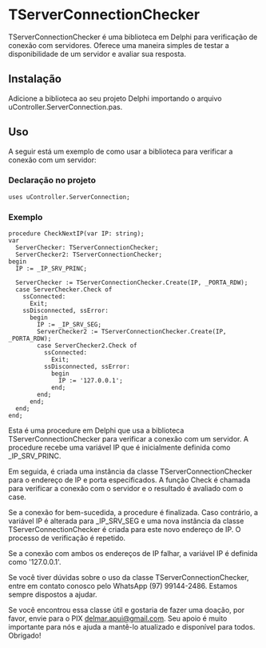 # TServerConnectionChecker

TServerConnectionChecker é uma biblioteca em Delphi para verificação de conexão com servidores. Oferece uma maneira simples de testar a disponibilidade de um servidor e avaliar sua resposta.

## Instalação

Adicione a biblioteca ao seu projeto Delphi importando o arquivo uController.ServerConnection.pas.

## Uso

A seguir está um exemplo de como usar a biblioteca para verificar a conexão com um servidor:

### Declaração no projeto
```
uses uController.ServerConnection; 
```
### Exemplo

```
procedure CheckNextIP(var IP: string);
var
  ServerChecker: TServerConnectionChecker;
  ServerChecker2: TServerConnectionChecker;
begin
  IP := _IP_SRV_PRINC;

  ServerChecker := TServerConnectionChecker.Create(IP, _PORTA_RDW);
  case ServerChecker.Check of
    ssConnected:
      Exit;
    ssDisconnected, ssError:
      begin
        IP := _IP_SRV_SEG;
        ServerChecker2 := TServerConnectionChecker.Create(IP, _PORTA_RDW);
        case ServerChecker2.Check of
          ssConnected:
            Exit;
          ssDisconnected, ssError:
            begin
              IP := '127.0.0.1';
            end;
        end;
      end;
  end;
end; 
```

Esta é uma procedure em Delphi que usa a biblioteca TServerConnectionChecker para verificar a conexão com um servidor. A procedure recebe uma variável IP que é inicialmente definida como _IP_SRV_PRINC.

Em seguida, é criada uma instância da classe TServerConnectionChecker para o endereço de IP e porta especificados. A função Check é chamada para verificar a conexão com o servidor e o resultado é avaliado com o case.

Se a conexão for bem-sucedida, a procedure é finalizada. Caso contrário, a variável IP é alterada para _IP_SRV_SEG e uma nova instância da classe TServerConnectionChecker é criada para este novo endereço de IP. O processo de verificação é repetido.

Se a conexão com ambos os endereços de IP falhar, a variável IP é definida como '127.0.0.1'.

Se você tiver dúvidas sobre o uso da classe TServerConnectionChecker, entre em contato conosco pelo WhatsApp (97) 99144-2486. Estamos sempre dispostos a ajudar.

Se você encontrou essa classe útil e gostaria de fazer uma doação, por favor, envie para o PIX delmar.apui@gmail.com. Seu apoio é muito importante para nós e ajuda a mantê-lo atualizado e disponível para todos. Obrigado!
